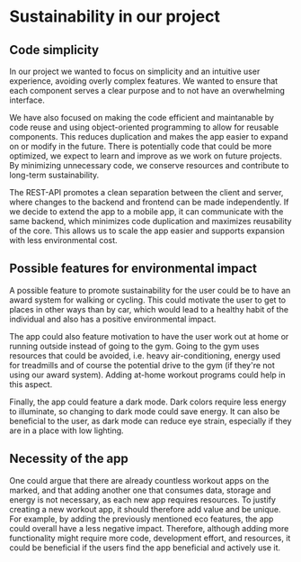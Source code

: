 # Sustainability in our project

## Code simplicity

In our project we wanted to focus on simplicity and an intuitive user experience, avoiding overly complex features. We wanted to ensure that each component serves a clear purpose and to not have an overwhelming interface.

We have also focused on making the code efficient and maintanable by code reuse and using object-oriented programming to allow for reusable components. This reduces duplication and makes the app easier to expand on or modify in the future. There is potentially code that could be more optimized, we expect to learn and improve as we work on future projects.
By minimizing unnecessary code, we conserve resources and contribute to long-term sustainability.

The REST-API promotes a clean separation between the client and server, where changes to the backend and frontend can be made independently. If we decide to extend the app to a mobile app, it can communicate with the same backend, which minimizes code duplication and maximizes reusability of the core. This allows us to scale the app easier and supports expansion with less environmental cost.

## Possible features for environmental impact

A possible feature to promote sustainability for the user could be to have an award system for walking or cycling. This could motivate the user to get to places in other ways than by car, which would lead to a healthy habit of the individual and also has a positive environmental impact.

The app could also feature motivation to have the user work out at home or running outside instead of going to the gym. Going to the gym uses resources that could be avoided, i.e. heavy air-conditioning, energy used for treadmills and of course the potential drive to the gym (if they're not using our award system). Adding at-home workout programs could help in this aspect.

Finally, the app could feature a dark mode. Dark colors require less energy to illuminate, so changing to dark mode could save energy. It can also be beneficial to the user, as dark mode can reduce eye strain, especially if they are in a place with low lighting.

## Necessity of the app

One could argue that there are already countless workout apps on the marked, and that adding another one that consumes data, storage and energy is not necessary, as each new app requires resources. To justify creating a new workout app, it should therefore add value and be unique. For example, by adding the previously mentioned eco features, the app could overall have a less negative impact. Therefore, although adding more functionality might require more code, development effort, and resources, it could be beneficial if the users find the app beneficial and actively use it.
